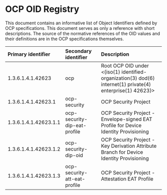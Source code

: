# OCP OID Registry

This document contains an informative list of Object Identifiers defined by OCP specifications. This document serves as only a reference with short descriptions. The source of the normative references of the OID values and their definitions are in the OCP specifications themselves.

| Primary identifier    | Secondary identifier           | Description                                                                                                |
| :-------------------- | :----------------------------- | :--------------------------------------------------------------------------------------------------------- |
| 1.3.6.1.4.1.42623     | ocp                            | Root OCP OID under <{iso(1) identified-organization(3) dod(6) internet(1) private(4) enterprise(1) 42623}> |
| 1.3.6.1.4.1.42623.1   | ocp-security                   | OCP Security Project                                                                                       |
| 1.3.6.1.4.1.42623.1.1 | ocp-security-dip-eat-profile   | OCP Security Project - Envelope-signed EAT Profile for Device Identity Provisioning                        |
| 1.3.6.1.4.1.42623.1.2 | ocp-security-dip-oid           | OCP Security Project - Key Derivation Attribute Branch for Device Identity Provisioning                    |
| 1.3.6.1.4.1.42623.1.3 | ocp-security-att-eat-profile   | OCP Security Project - Attestation EAT Profile                                                             |